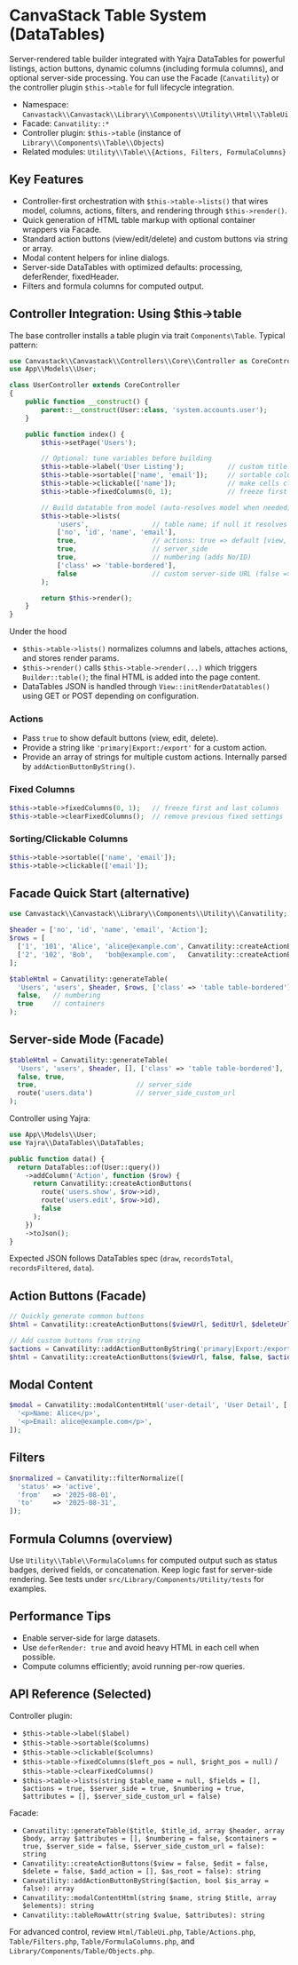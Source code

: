 # CanvaStack Table System (DataTables)

Server-rendered table builder integrated with Yajra DataTables for powerful listings, action buttons, dynamic columns (including formula columns), and optional server-side processing. You can use the Facade (`Canvatility`) or the controller plugin `$this->table` for full lifecycle integration.

- Namespace: `Canvastack\\Canvastack\\Library\\Components\\Utility\\Html\\TableUi`
- Facade: `Canvatility::*`
- Controller plugin: `$this->table` (instance of `Library\\Components\\Table\\Objects`)
- Related modules: `Utility\\Table\\{Actions, Filters, FormulaColumns}`

## Key Features

- Controller-first orchestration with `$this->table->lists()` that wires model, columns, actions, filters, and rendering through `$this->render()`.
- Quick generation of HTML table markup with optional container wrappers via Facade.
- Standard action buttons (view/edit/delete) and custom buttons via string or array.
- Modal content helpers for inline dialogs.
- Server-side DataTables with optimized defaults: processing, deferRender, fixedHeader.
- Filters and formula columns for computed output.

## Controller Integration: Using $this->table

The base controller installs a table plugin via trait `Components\Table`. Typical pattern:

```php
use Canvastack\\Canvastack\\Controllers\\Core\\Controller as CoreController;
use App\\Models\\User;

class UserController extends CoreController
{
    public function __construct() {
        parent::__construct(User::class, 'system.accounts.user');
    }

    public function index() {
        $this->setPage('Users');

        // Optional: tune variables before building
        $this->table->label('User Listing');           // custom title
        $this->table->sortable(['name', 'email']);     // sortable columns
        $this->table->clickable(['name']);             // make cells clickable
        $this->table->fixedColumns(0, 1);              // freeze first and last column

        // Build datatable from model (auto-resolves model when needed)
        $this->table->lists(
            'users',                // table name; if null it resolves from model
            ['no', 'id', 'name', 'email'],
            true,                   // actions: true => default [view, edit, delete]
            true,                   // server_side
            true,                   // numbering (adds No/ID)
            ['class' => 'table-bordered'],
            false                   // custom server-side URL (false => default)
        );

        return $this->render();
    }
}
```

Under the hood
- `$this->table->lists()` normalizes columns and labels, attaches actions, and stores render params.
- `$this->render()` calls `$this->table->render(...)` which triggers `Builder::table()`; the final HTML is added into the page content.
- DataTables JSON is handled through `View::initRenderDatatables()` using GET or POST depending on configuration.

### Actions

- Pass `true` to show default buttons (view, edit, delete).
- Provide a string like `'primary|Export:/export'` for a custom action.
- Provide an array of strings for multiple custom actions. Internally parsed by `addActionButtonByString()`.

### Fixed Columns

```php
$this->table->fixedColumns(0, 1);   // freeze first and last columns
$this->table->clearFixedColumns();  // remove previous fixed settings
```

### Sorting/Clickable Columns

```php
$this->table->sortable(['name', 'email']);
$this->table->clickable(['email']);
```

## Facade Quick Start (alternative)

```php
use Canvastack\\Canvastack\\Library\\Components\\Utility\\Canvatility;

$header = ['no', 'id', 'name', 'email', 'Action'];
$rows = [
  ['1', '101', 'Alice', 'alice@example.com', Canvatility::createActionButtons('/u/101', '/u/101/edit', false)],
  ['2', '102', 'Bob',   'bob@example.com',   Canvatility::createActionButtons('/u/102', false, false)],
];

$tableHtml = Canvatility::generateTable(
  'Users', 'users', $header, $rows, ['class' => 'table table-bordered'],
  false,   // numbering
  true     // containers
);
```

## Server-side Mode (Facade)

```php
$tableHtml = Canvatility::generateTable(
  'Users', 'users', $header, [], ['class' => 'table table-bordered'],
  false, true,
  true,                         // server_side
  route('users.data')           // server_side_custom_url
);
```

Controller using Yajra:

```php
use App\\Models\\User;
use Yajra\\DataTables\\DataTables;

public function data() {
  return DataTables::of(User::query())
    ->addColumn('Action', function ($row) {
      return Canvatility::createActionButtons(
        route('users.show', $row->id),
        route('users.edit', $row->id),
        false
      );
    })
    ->toJson();
}
```

Expected JSON follows DataTables spec (`draw`, `recordsTotal`, `recordsFiltered`, `data`).

## Action Buttons (Facade)

```php
// Quickly generate common buttons
$html = Canvatility::createActionButtons($viewUrl, $editUrl, $deleteUrl);

// Add custom buttons from string
$actions = Canvatility::addActionButtonByString('primary|Export:/export');
$html = Canvatility::createActionButtons($viewUrl, false, false, $actions);
```

## Modal Content

```php
$modal = Canvatility::modalContentHtml('user-detail', 'User Detail', [
  '<p>Name: Alice</p>',
  '<p>Email: alice@example.com</p>',
]);
```

## Filters

```php
$normalized = Canvatility::filterNormalize([
  'status' => 'active',
  'from'   => '2025-08-01',
  'to'     => '2025-08-31',
]);
```

## Formula Columns (overview)

Use `Utility\\Table\\FormulaColumns` for computed output such as status badges, derived fields, or concatenation. Keep logic fast for server-side rendering. See tests under `src/Library/Components/Utility/tests` for examples.

## Performance Tips

- Enable server-side for large datasets.
- Use `deferRender: true` and avoid heavy HTML in each cell when possible.
- Compute columns efficiently; avoid running per-row queries.

## API Reference (Selected)

Controller plugin:
- `$this->table->label($label)`
- `$this->table->sortable($columns)`
- `$this->table->clickable($columns)`
- `$this->table->fixedColumns($left_pos = null, $right_pos = null)` / `$this->table->clearFixedColumns()`
- `$this->table->lists(string $table_name = null, $fields = [], $actions = true, $server_side = true, $numbering = true, $attributes = [], $server_side_custom_url = false)`

Facade:
- `Canvatility::generateTable($title, $title_id, array $header, array $body, array $attributes = [], $numbering = false, $containers = true, $server_side = false, $server_side_custom_url = false): string`
- `Canvatility::createActionButtons($view = false, $edit = false, $delete = false, $add_action = [], $as_root = false): string`
- `Canvatility::addActionButtonByString($action, bool $is_array = false): array`
- `Canvatility::modalContentHtml(string $name, string $title, array $elements): string`
- `Canvatility::tableRowAttr(string $value, $attributes): string`

For advanced control, review `Html/TableUi.php`, `Table/Actions.php`, `Table/Filters.php`, `Table/FormulaColumns.php`, and `Library/Components/Table/Objects.php`.